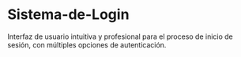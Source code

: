# Sistema-de-Login
Interfaz de usuario intuitiva y profesional para el proceso de inicio de sesión, con múltiples opciones de autenticación.
